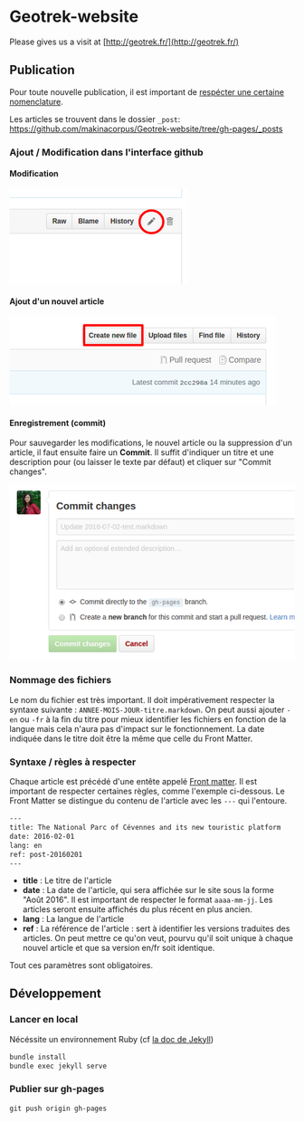 # Geotrek-website
Please gives us a visit at [http://geotrek.fr/](http://geotrek.fr/)


## Publication

Pour toute nouvelle publication, il est important de [respécter une certaine nomenclature](#nommage-des-fichiers).

Les articles se trouvent dans le dossier `_post`:  
https://github.com/makinacorpus/Geotrek-website/tree/gh-pages/_posts

### Ajout / Modification dans l'interface github

#### Modification
 ![](assets/img/tuto/step-1.png)


#### Ajout d'un nouvel article
 ![](assets/img/tuto/step-2.png)


#### Enregistrement (commit)
Pour sauvegarder les modifications, le nouvel article ou la suppression d'un article, il faut ensuite faire un **Commit**. Il suffit d'indiquer un titre et une description pour (ou laisser le texte par défaut) et cliquer sur "Commit changes".

 ![](assets/img/tuto/step-3.png)


### Nommage des fichiers

Le nom du fichier est très important. Il doit impérativement respecter la syntaxe suivante : `ANNEE-MOIS-JOUR-titre.markdown`. On peut aussi ajouter `-en` ou `-fr` à la fin du titre pour mieux identifier les fichiers en fonction de la langue mais cela n'aura pas d'impact sur le fonctionnement. La date indiquée dans le titre doit être la même que celle du Front Matter.


### Syntaxe / règles à respecter

Chaque article est précédé d'une entête appelé [Front matter](https://jekyllrb.com/docs/frontmatter/). Il est important de respecter certaines règles, comme l'exemple ci-dessous. Le Front Matter se distingue du contenu de l'article avec les `---` qui l'entoure.

```
---
title: The National Parc of Cévennes and its new touristic platform
date: 2016-02-01
lang: en
ref: post-20160201
---
```

- **title** : Le titre de l'article
- **date** : La date de l'article, qui sera affichée sur le site sous la forme "Août 2016". Il est important de respecter le format `aaaa-mm-jj`. Les articles seront ensuite affichés du plus récent en plus ancien.
- **lang** : La langue de l'article
- **ref** : La référence de l'article : sert à identifier les versions traduites des articles. On peut mettre ce qu'on veut, pourvu qu'il soit unique à chaque nouvel article et que sa version en/fr soit identique.

Tout ces paramètres sont obligatoires.


## Développement

### Lancer en local

Nécéssite un environnement Ruby (cf [la doc de Jekyll](https://jekyllrb.com/docs/installation/))

```
bundle install
bundle exec jekyll serve
```

### Publier sur gh-pages

```
git push origin gh-pages
```
